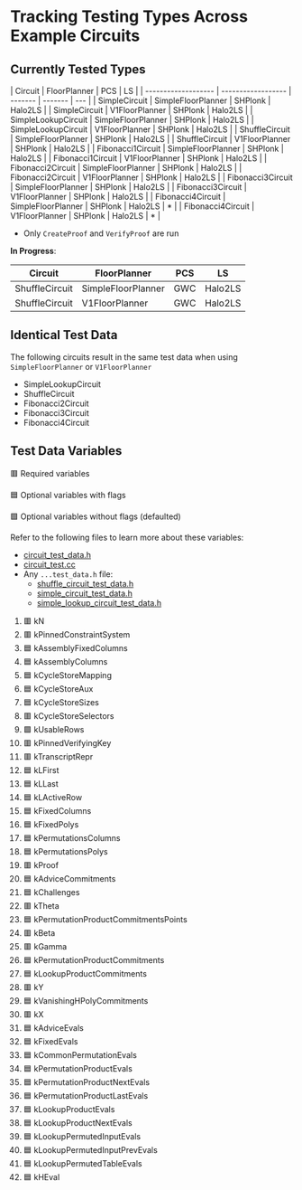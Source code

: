 # Tracking Testing Types Across Example Circuits

## Currently Tested Types

| Circuit             | FloorPlanner       | PCS     | LS      |
| ------------------- | ------------------ | ------- | ------- | --- |
| SimpleCircuit       | SimpleFloorPlanner | SHPlonk | Halo2LS |
| SimpleCircuit       | V1FloorPlanner     | SHPlonk | Halo2LS |
| SimpleLookupCircuit | SimpleFloorPlanner | SHPlonk | Halo2LS |
| SimpleLookupCircuit | V1FloorPlanner     | SHPlonk | Halo2LS |
| ShuffleCircuit      | SimpleFloorPlanner | SHPlonk | Halo2LS |
| ShuffleCircuit      | V1FloorPlanner     | SHPlonk | Halo2LS |
| Fibonacci1Circuit   | SimpleFloorPlanner | SHPlonk | Halo2LS |
| Fibonacci1Circuit   | V1FloorPlanner     | SHPlonk | Halo2LS |
| Fibonacci2Circuit   | SimpleFloorPlanner | SHPlonk | Halo2LS |
| Fibonacci2Circuit   | V1FloorPlanner     | SHPlonk | Halo2LS |
| Fibonacci3Circuit   | SimpleFloorPlanner | SHPlonk | Halo2LS |
| Fibonacci3Circuit   | V1FloorPlanner     | SHPlonk | Halo2LS |
| Fibonacci4Circuit   | SimpleFloorPlanner | SHPlonk | Halo2LS | \*  |
| Fibonacci4Circuit   | V1FloorPlanner     | SHPlonk | Halo2LS | \*  |

- Only `CreateProof` and `VerifyProof` are run

**In Progress**:

| Circuit        | FloorPlanner       | PCS | LS      |
| -------------- | ------------------ | --- | ------- |
| ShuffleCircuit | SimpleFloorPlanner | GWC | Halo2LS |
| ShuffleCircuit | V1FloorPlanner     | GWC | Halo2LS |

## Identical Test Data

The following circuits result in the same test data when using `SimpleFloorPlanner` or `V1FloorPlanner`

- SimpleLookupCircuit
- ShuffleCircuit
- Fibonacci2Circuit
- Fibonacci3Circuit
- Fibonacci4Circuit

## Test Data Variables

:red_square: Required variables

:blue_square: Optional variables with flags

:green_square: Optional variables without flags (defaulted)

Refer to the following files to learn more about these variables:

- [circuit_test_data.h](circuit_test_data.h)
- [circuit_test.cc](circuit_test_data.cc)
- Any `...test_data.h` file:
  - [shuffle_circuit_test_data.h](shuffle_circuit_test_data.h)
  - [simple_circuit_test_data.h](simple_circuit_test_data.h)
  - [simple_lookup_circuit_test_data.h](simple_lookup_circuit_test_data.h)

1. :red_square: kN
2. :red_square: kPinnedConstraintSystem
3. :blue_square: kAssemblyFixedColumns
4. :blue_square: kAssemblyColumns
5. :blue_square: kCycleStoreMapping
6. :blue_square: kCycleStoreAux
7. :blue_square: kCycleStoreSizes
8. :red_square: kCycleStoreSelectors
9. :green_square: kUsableRows
10. :red_square: kPinnedVerifyingKey
11. :red_square: kTranscriptRepr
12. :blue_square: kLFirst
13. :blue_square: kLLast
14. :blue_square: kLActiveRow
15. :blue_square: kFixedColumns
16. :blue_square: kFixedPolys
17. :blue_square: kPermutationsColumns
18. :blue_square: kPermutationsPolys
19. :red_square: kProof
20. :blue_square: kAdviceCommitments
21. :blue_square: kChallenges
22. :red_square: kTheta
23. :blue_square: kPermutationProductCommitmentsPoints
24. :red_square: kBeta
25. :red_square: kGamma
26. :blue_square: kPermutationProductCommitments
27. :blue_square: kLookupProductCommitments
28. :red_square: kY
29. :blue_square: kVanishingHPolyCommitments
30. :red_square: kX
31. :blue_square: kAdviceEvals
32. :blue_square: kFixedEvals
33. :blue_square: kCommonPermutationEvals
34. :blue_square: kPermutationProductEvals
35. :blue_square: kPermutationProductNextEvals
36. :blue_square: kPermutationProductLastEvals
37. :blue_square: kLookupProductEvals
38. :blue_square: kLookupProductNextEvals
39. :blue_square: kLookupPermutedInputEvals
40. :blue_square: kLookupPermutedInputPrevEvals
41. :blue_square: kLookupPermutedTableEvals
42. :blue_square: kHEval
